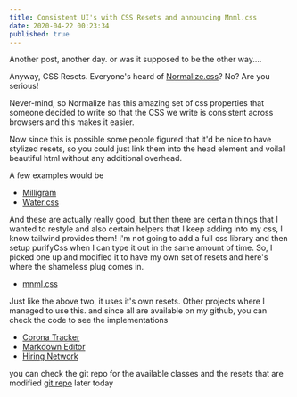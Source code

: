 ```yaml
---
title: Consistent UI's with CSS Resets and announcing Mnml.css
date: 2020-04-22 00:23:34
published: true
---
```


Another post, another day. or was it supposed to be the other way....

Anyway, CSS Resets. Everyone's heard of [Normalize.css](https://necolas.github.io/normalize.css/)? No? Are you serious!

Never-mind, so Normalize has this amazing set of css properties that someone decided to write so that the CSS we write is consistent across browsers
and this makes it easier.

Now since this is possible some people figured that it'd be nice to have stylized resets, so you could just link them into the head element and voila!
beautiful html without any additional overhead.

A few examples would be

- [Milligram](https://milligram.io/)
- [Water.css](https://kognise.github.io/water.css/)

And these are actually really good, but then there are certain things that I wanted to restyle and also certain helpers that I keep adding into my
css, I know tailwind provides them! I'm not going to add a full css library and then setup purifyCss when I can type it out in the same amount of
time. So, I picked one up and modified it to have my own set of resets and here's where the shameless plug comes in.

- [mnml.css](https://mnmlcss.js.org/)

Just like the above two, it uses it's own resets. Other projects where I managed to use this. and since all are available on my github, you can check
the code to see the implementations

- [Corona Tracker](https://corona.siddharthgelera.com/)
- [Markdown Editor](https://monotes.barelyhuman.dev/)
- [Hiring Network](https://hireme.barelyhuman.dev/)

you can check the git repo for the available classes and the resets that are modified [git repo](https://github.com/barelyhuman/mnml.css) later today
